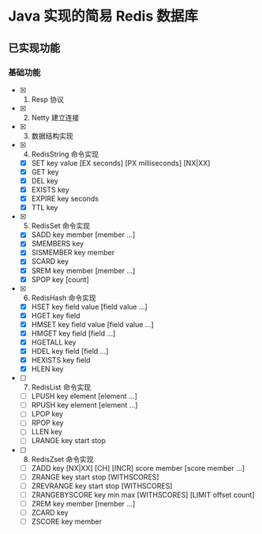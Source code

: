 # Java 实现的简易 Redis 数据库

## 已实现功能

### 基础功能

- [x] 1. Resp 协议

- [x] 2. Netty 建立连接

- [x] 3. 数据结构实现

- [x] 4. RedisString 命令实现
    - [x] SET key value [EX seconds] [PX milliseconds] [NX|XX]
    - [x] GET key
    - [x] DEL key
    - [x] EXISTS key
    - [x] EXPIRE key seconds
    - [x] TTL key

- [x] 5. RedisSet 命令实现
    - [x] SADD key member [member ...]
    - [x] SMEMBERS key
    - [x] SISMEMBER key member
    - [x] SCARD key
    - [x] SREM key member [member ...]
    - [x] SPOP key [count]

- [x] 6. RedisHash 命令实现
    - [x] HSET key field value [field value ...]
    - [x] HGET key field
    - [x] HMSET key field value [field value ...]
    - [x] HMGET key field [field ...]
    - [x] HGETALL key
    - [x] HDEL key field [field ...]
    - [x] HEXISTS key field
    - [x] HLEN key

- [ ] 7. RedisList 命令实现
    - [ ] LPUSH key element [element ...]
    - [ ] RPUSH key element [element ...]
    - [ ] LPOP key
    - [ ] RPOP key
    - [ ] LLEN key
    - [ ] LRANGE key start stop

- [ ] 8. RedisZset 命令实现
    - [ ] ZADD key [NX|XX] [CH] [INCR] score member [score member ...]
    - [ ] ZRANGE key start stop [WITHSCORES]
    - [ ] ZREVRANGE key start stop [WITHSCORES]
    - [ ] ZRANGEBYSCORE key min max [WITHSCORES] [LIMIT offset count]
    - [ ] ZREM key member [member ...]
    - [ ] ZCARD key
    - [ ] ZSCORE key member
